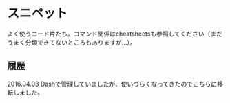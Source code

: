 # スニペット
よく使うコード片たち。コマンド関係はcheatsheetsも参照してください（まだうまく分類できてないところもありますが…）。

## 履歴
2016.04.03 Dashで管理していましたが、使いづらくなってきたのでこちらに移転しました。

